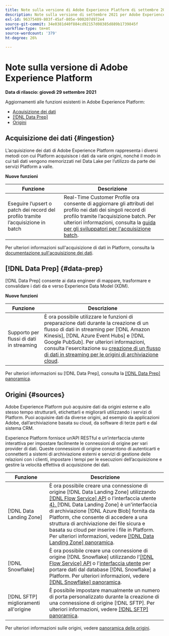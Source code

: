 ```yaml
---
title: Note sulla versione di Adobe Experience Platform di settembre 2021
description: Note sulla versione di settembre 2021 per Adobe Experience Platform.
exl-id: 96375409-803f-45af-805e-900207d972e4
source-git-commit: 34e0381d40f884cd92157d08385d889b1739845f
workflow-type: tm+mt
source-wordcount: '379'
ht-degree: 26%

---
```


# Note sulla versione di Adobe Experience Platform

**Data di rilascio: giovedì 29 settembre 2021**

Aggiornamenti alle funzioni esistenti in Adobe Experience Platform:

- [Acquisizione dei dati](#ingestion)
- [[!DNL Data Prep]](#data-prep)
- [Origini](#sources)

## Acquisizione dei dati {#ingestion}

L’acquisizione dei dati di Adobe Experience Platform rappresenta i diversi metodi con cui Platform acquisisce i dati da varie origini, nonché il modo in cui tali dati vengono memorizzati nel Data Lake per l’utilizzo da parte dei servizi Platform a valle.

**Nuove funzioni**

| Funzione | Descrizione |
|------- | -----------|
| Eseguire l’upsert o patch dei record del profilo tramite l’acquisizione in batch | Real-Time Customer Profile ora consente di aggiornare gli attributi del profilo nei dati dei singoli record di profilo tramite l’acquisizione batch. Per ulteriori informazioni, consulta la [guida per gli sviluppatori per l&#39;acquisizione batch](../../ingestion/batch-ingestion/api-overview.md). |

Per ulteriori informazioni sull&#39;acquisizione di dati in Platform, consulta la [documentazione sull&#39;acquisizione dei dati](../../ingestion/home.md).

## [!DNL Data Prep] {#data-prep}

[!DNL Data Prep] consente ai data engineer di mappare, trasformare e convalidare i dati da e verso Experience Data Model (XDM).

**Nuove funzioni**

| Funzione | Descrizione |
| --- | --- |
| Supporto per flussi di dati in streaming | È ora possibile utilizzare le funzioni di preparazione dati durante la creazione di un flusso di dati in streaming per [!DNL Amazon Kinesis], [!DNL Azure Event Hubs] e [!DNL Google PubSub]. Per ulteriori informazioni, consulta l&#39;esercitazione su [creazione di un flusso di dati in streaming per le origini di archiviazione cloud](../../sources/tutorials/ui/dataflow/streaming/cloud-storage-streaming.md). |

Per ulteriori informazioni su [!DNL Data Prep], consulta la [[!DNL Data Prep] panoramica](../../data-prep/home.md).

## Origini {#sources}

Adobe Experience Platform può acquisire dati da origini esterne e allo stesso tempo strutturarli, etichettarli e migliorarli utilizzando i servizi di Platform. Puoi acquisire dati da diverse origini, ad esempio da applicazioni Adobe, dall’archiviazione basata su cloud, da software di terze parti e dal sistema CRM.

Experience Platform fornisce un’API RESTful e un’interfaccia utente interattiva per impostare facilmente le connessioni di origine per vari provider di dati. Queste connessioni di origine consentono di autenticarti e connetterti a sistemi di archiviazione esterni e servizi di gestione delle relazioni con i clienti, impostare i tempi per le esecuzioni dell’acquisizione e gestire la velocità effettiva di acquisizione dei dati.

| Funzione | Descrizione |
| --- | --- |
| [!DNL Data Landing Zone] | È ora possibile creare una connessione di origine [!DNL Data Landing Zone] utilizzando [[!DNL Flow Service] API](../../sources/tutorials/api/create/cloud-storage/data-landing-zone.md) o l&#39;interfaccia utente [4}. ](../../sources/tutorials/ui/create/cloud-storage/data-landing-zone.md) [!DNL Data Landing Zone] è un&#39;interfaccia di archiviazione [!DNL Azure Blob] fornita da Platform, che consente di accedere a una struttura di archiviazione dei file sicura e basata su cloud per inserire i file in Platform. Per ulteriori informazioni, vedere [[!DNL Data Landing Zone] panoramica](../../sources/connectors/cloud-storage/data-landing-zone.md). |
| [!DNL Snowflake] | È ora possibile creare una connessione di origine [!DNL Snowflake] utilizzando l&#39;[[!DNL Flow Service] API](../../sources/tutorials/api/create/databases/snowflake.md) o l&#39;[interfaccia utente](../../sources/tutorials/ui/create/databases/snowflake.md) per portare dati dal database [!DNL Snowflake] a Platform. Per ulteriori informazioni, vedere [[!DNL Snowflake] panoramica](../../sources/connectors/databases/snowflake.md). |
| [!DNL SFTP] miglioramenti all&#39;origine | È possibile impostare manualmente un numero di porta personalizzato durante la creazione di una connessione di origine [!DNL SFTP]. Per ulteriori informazioni, vedere [[!DNL SFTP] panoramica](../../sources/connectors/cloud-storage/sftp.md). |

Per ulteriori informazioni sulle origini, vedere [panoramica delle origini](../../sources/home.md).
